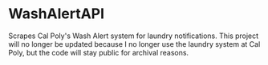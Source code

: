 # WashAlertAPI

Scrapes Cal Poly's Wash Alert system for laundry notifications. This project will no longer be updated because I no longer use the laundry system at Cal Poly, but the code will stay public for archival reasons.
